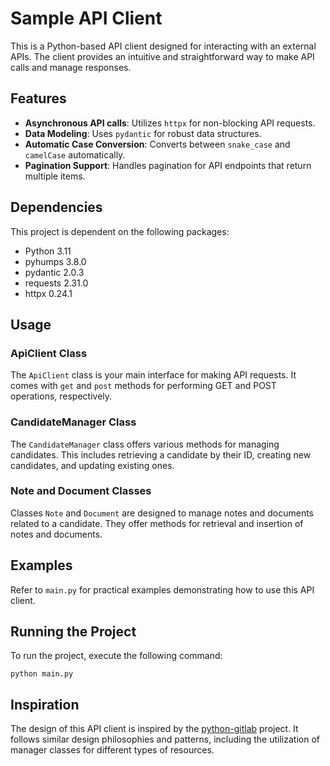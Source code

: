 # Sample API Client

This is a Python-based API client designed for interacting with an external APIs. The client provides an intuitive and straightforward way to make API calls and manage responses.

## Features

- **Asynchronous API calls**: Utilizes `httpx` for non-blocking API requests.
- **Data Modeling**: Uses `pydantic` for robust data structures.
- **Automatic Case Conversion**: Converts between `snake_case` and `camelCase` automatically.
- **Pagination Support**: Handles pagination for API endpoints that return multiple items.

## Dependencies

This project is dependent on the following packages:

- Python 3.11
- pyhumps 3.8.0
- pydantic 2.0.3
- requests 2.31.0
- httpx 0.24.1

## Usage

### ApiClient Class

The `ApiClient` class is your main interface for making API requests. It comes with `get` and `post` methods for performing GET and POST operations, respectively.

### CandidateManager Class

The `CandidateManager` class offers various methods for managing candidates. This includes retrieving a candidate by their ID, creating new candidates, and updating existing ones.

### Note and Document Classes

Classes `Note` and `Document` are designed to manage notes and documents related to a candidate. They offer methods for retrieval and insertion of notes and documents.

## Examples

Refer to `main.py` for practical examples demonstrating how to use this API client.

## Running the Project

To run the project, execute the following command:

```python main.py```

## Inspiration

The design of this API client is inspired by the [python-gitlab](https://github.com/python-gitlab/python-gitlab) project. It follows similar design philosophies and patterns, including the utilization of manager classes for different types of resources.

